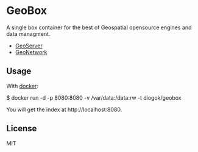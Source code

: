 # GeoBox

A single box container for the best of Geospatial opensource engines and data managment.

- [GeoServer](http://geoserver.org/)
- [GeoNetwork](http://geonetwork-opensource.org/)

## Usage

With [docker](http://docker.io):

  $ docker run -d -p 8080:8080 -v /var/data:/data:rw -t diogok/geobox 

You will get the index at http://localhost:8080.

## License

MIT

